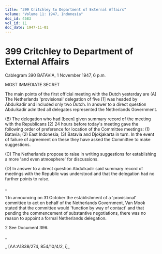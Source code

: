 ```yaml
---
title: "399 Critchley to Department of External Affairs"
volume: "Volume 11: 1947, Indonesia"
doc_id: 4583
vol_id: 11
doc_date: 1947-11-01
---
```


# 399 Critchley to Department of External Affairs

Cablegram 390 BATAVIA, 1 November 1947, 6 p.m.

MOST IMMEDIATE SECRET

The main points of the first official meeting with the Dutch yesterday are (A) The Netherlands 'provisional' delegation of five [1] was headed by Abdulkadir and included only two Dutch. In answer to a direct question Abdulkadir admitted all delegates represented the Netherlands Government.

(B) The delegation who had [been] given summary record of the meeting with the Republicans [2] 24 hours before today's meeting gave the following order of preference for location of the Committee meetings: (1) Batavia; (2) East Indonesia; (3) Batavia and Djokjakarta in turn. In the event of failure of agreement on these they have asked the Committee to make suggestions.

(C) The Netherlands propose to raise in writing suggestions for establishing a more 'and even atmosphere' for discussions.

(D) In answer to a direct question Abdulkadir said summary record of meetings with the Republic was understood and that the delegation had no further points to raise.

_

1 In announcing on 31 October the establishment of a 'provisional' committee to act on behalf of the Netherlands Government, Van Mook stated that the committee would 'function by way of contact' and that pending the commencement of substantive negotiations, there was no reason to appoint a formal Netherlands delegation.

2 See Document 396.

_

_ [AA:A1838/274, 854/10/4/2, i]_
